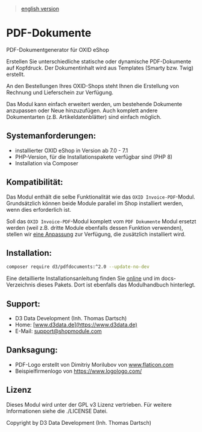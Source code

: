 > [english version](README.en.md)

# PDF-Dokumente

PDF-Dokumentgenerator für OXID eShop

Erstellen Sie unterschiedliche statische oder dynamische PDF-Dokumente auf Kopfdruck. Der Dokumentinhalt wird aus Templates (Smarty bzw. Twig) erstellt.

An den Bestellungen Ihres OXID-Shops steht Ihnen die Erstellung von Rechnung und Lieferschein zur Verfügung.

Das Modul kann einfach erweitert werden, um bestehende Dokumente anzupassen oder Neue hinzuzufügen. Auch komplett andere Dokumentarten (z.B. Artikeldatenblätter) sind einfach möglich.

## Systemanforderungen:

- installierter OXID eShop in Version ab 7.0 - 7.1
- PHP-Version, für die Installationspakete verfügbar sind (PHP 8)
- Installation via Composer

## Kompatibilität:

Das Modul enthält die selbe Funktionalität wie das `OXID Invoice-PDF`-Modul. Grundsätzlich können beide Module parallel im Shop installiert werden, wenn dies erforderlich ist. 

Soll das `OXID Invoice-PDF`-Modul komplett vom `PDF Dokumente` Modul ersetzt werden (weil z.B. dritte Module ebenfalls dessen Funktion verwenden), stellen wir [eine Anpassung](https://packagist.org/packages/d3/pdfdocuments_compat) zur Verfügung, die zusätzlich installiert wird.

## Installation:

```bash
composer require d3/pdfdocuments:^2.0 --update-no-dev
```

Eine detaillierte Installationsanleitung finden Sie [online](https://docs.oxidmodule.com/PDF-Dokumente/) und im docs-Verzeichnis dieses Pakets. Dort ist ebenfalls das Modulhandbuch hinterlegt.
  
## Support:

- D3 Data Development (Inh. Thomas Dartsch)
- Home: [www.d3data.de](https://www.d3data.de)
- E-Mail: support@shopmodule.com

## Danksagung:

- PDF-Logo erstellt von Dimitriy Morilubov von www.flaticon.com
- Beispielfirmenlogo von https://www.logologo.com/

## Lizenz

Dieses Modul wird unter der GPL v3 Lizenz vertrieben. Für weitere Informationen siehe die ./LICENSE Datei.
 
Copyright by D3 Data Development (Inh. Thomas Dartsch)